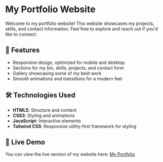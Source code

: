 # My Portfolio Website

Welcome to my portfolio website! This website showcases my projects, skills, and contact information. Feel free to explore and reach out if you'd like to connect.

## 🌟 Features
- Responsive design, optimized for mobile and desktop
- Sections for my bio, skills, projects, and contact form
- Gallery showcasing some of my best work
- Smooth animations and transitions for a modern feel

## 🛠️ Technologies Used
- **HTML5**: Structure and content
- **CSS3**: Styling and animations
- **JavaScript**: Interactive elements
- **Tailwind CSS**: Responsive utility-first framework for styling

## 🚀 Live Demo
You can view the live version of my website here: [My Portfolio](https://anrj007.github.io/)


